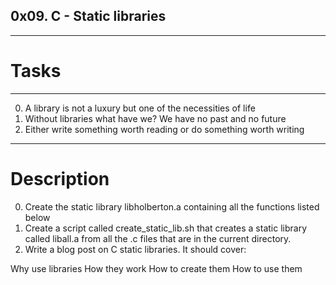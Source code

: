 ## 0x09. C - Static libraries
---
# Tasks
---
0. A library is not a luxury but one of the necessities of life 
1. Without libraries what have we? We have no past and no future 
2. Either write something worth reading or do something worth writing 

---

# Description

0. Create the static library libholberton.a containing all the functions listed below
1. Create a script called create_static_lib.sh that creates a static library called liball.a from all the .c files that are in the current directory.
2. Write a blog post on C static libraries. It should cover:

Why use libraries
How they work
How to create them
How to use them

